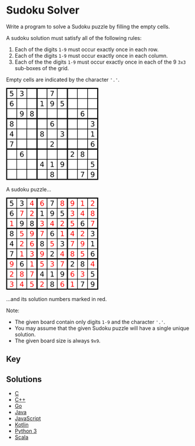 # Sudoku Solver

Write a program to solve a Sudoku puzzle by filling the empty cells.

A sudoku solution must satisfy all of the following rules:

1. Each of the digits `1-9` must occur exactly once in each row.
1. Each of the digits `1-9` must occur exactly once in each column.
1. Each of the the digits `1-9` must occur exactly once in each of the 9 `3x3` sub-boxes of the grid.

Empty cells are indicated by the character `'.'`.

![sudoku](./sudoku.png)

A sudoku puzzle...

![sudoku-solution](./sudoku-solution.png)

...and its solution numbers marked in red.

Note:

- The given board contain only digits `1-9` and the character `'.'`.
- You may assume that the given Sudoku puzzle will have a single unique solution.
- The given board size is always `9x9`.

## Key

## Solutions

- [C](./Solution.c)
- [C++](./Solution.cpp)
- [Go](./Solution.go)
- [Java](./Solution.java)
- [JavaScript](./Solution.js)
- [Kotlin](./Solution.kt)
- [Python 3](./Solution.py)
- [Scala](./Solution.scala)